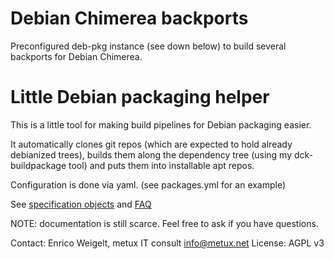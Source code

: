 Debian Chimerea backports
==================================

Preconfigured deb-pkg instance (see down below) to build several
backports for Debian Chimerea.

Little Debian packaging helper
===============================

This is a little tool for making build pipelines for Debian packaging easier.

It automatically clones git repos (which are expected to hold already
debianized trees), builds them along the dependency tree (using my
dck-buildpackage tool) and puts them into installable apt repos.

Configuration is done via yaml. (see packages.yml for an example)

See [specification objects](doc/spec-objects.md) and [FAQ](FAQ.md)

NOTE: documentation is still scarce. Feel free to ask if you have questions.

Contact: Enrico Weigelt, metux IT consult <info@metux.net>
License: AGPL v3

